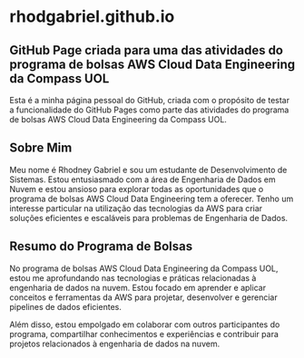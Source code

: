 # rhodgabriel.github.io

## GitHub Page criada para uma das atividades do programa de bolsas AWS Cloud Data Engineering da Compass UOL
Esta é a minha página pessoal do GitHub, criada com o propósito de testar a funcionalidade do GitHub Pages como parte das atividades do programa de bolsas AWS Cloud Data Engineering da Compass UOL.

## Sobre Mim
Meu nome é Rhodney Gabriel e sou um estudante de Desenvolvimento de Sistemas. Estou entusiasmado com a área de Engenharia de Dados em Nuvem e estou ansioso para explorar todas as oportunidades que o programa de bolsas AWS Cloud Data Engineering tem a oferecer. Tenho um interesse particular na utilização das tecnologias da AWS para criar soluções eficientes e escaláveis para problemas de Engenharia de Dados.

## Resumo do Programa de Bolsas
No programa de bolsas AWS Cloud Data Engineering da Compass UOL, estou me aprofundando nas tecnologias e práticas relacionadas à engenharia de dados na nuvem. Estou focado em aprender e aplicar conceitos e ferramentas da AWS para projetar, desenvolver e gerenciar pipelines de dados eficientes.

Além disso, estou empolgado em colaborar com outros participantes do programa, compartilhar conhecimentos e experiências e contribuir para projetos relacionados à engenharia de dados na nuvem.

